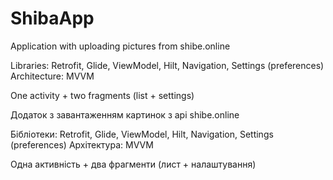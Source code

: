 # ShibaApp
Application with uploading pictures from shibe.online

Libraries: Retrofit, Glide, ViewModel, Hilt, Navigation, Settings (preferences)
Architecture: MVVM

One activity + two fragments (list + settings)


Додаток з завантаженням картинок з api shibe.online

Бібліотеки: Retrofit, Glide, ViewModel, Hilt, Navigation, Settings (preferences)
Архітектура: MVVM

Одна активність + два фрагменти (лист + налаштування)

